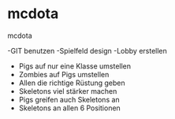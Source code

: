 # mcdota
mcdota

-GIT benutzen
-Spielfeld design
-Lobby erstellen

- Pigs auf nur eine Klasse umstellen 
- Zombies auf Pigs umstellen
- Allen die richtige Rüstung geben
- Skeletons viel stärker machen
- Pigs greifen auch Skeletons an
- Skeletons an allen 6 Positionen
